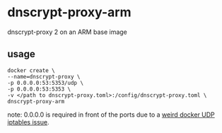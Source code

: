 # dnscrypt-proxy-arm

dnscrypt-proxy 2 on an ARM base image

## usage

```
docker create \
--name=dnscrypt-proxy \
-p 0.0.0.0:53:5353/udp \
-p 0.0.0.0:53:5353 \
-v </path to dnscrypt-proxy.toml>:/config/dnscrypt-proxy.toml \
dnscrypt-proxy-arm
```

note: 0.0.0.0 is required in front of the ports due to a [weird docker UDP](https://github.com/moby/moby/issues/11998) [iptables issue](https://github.com/moby/moby/issues/8795).